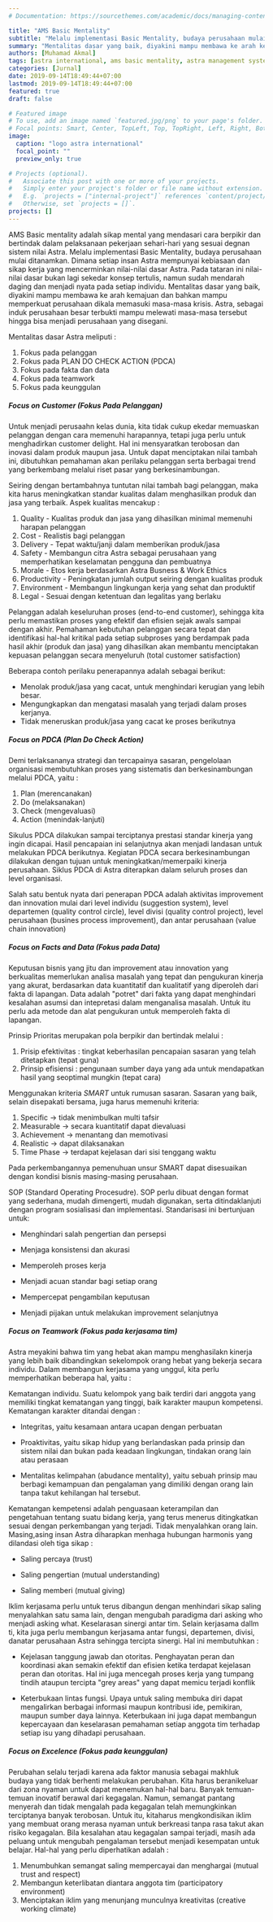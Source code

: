 ```yaml
---
# Documentation: https://sourcethemes.com/academic/docs/managing-content/

title: "AMS Basic Mentality"
subtitle: "Melalu implementasi Basic Mentality, budaya perusahaan mulai ditanamkan."
summary: "Mentalitas dasar yang baik, diyakini mampu membawa ke arah kemajuan dan bahkan mampu memperkuat perusahaan dikala memasuki masa-masa krisis. Astra, sebagai induk perusahaan besar terbukti mampu melewati masa-masa tersebut hingga bisa menjadi perusahaan yang disegani."
authors: [Muhamad Akmal]
tags: [astra international, ams basic mentality, astra management system, quality control circle]
categories: [Jurnal]
date: 2019-09-14T18:49:44+07:00
lastmod: 2019-09-14T18:49:44+07:00
featured: true
draft: false

# Featured image
# To use, add an image named `featured.jpg/png` to your page's folder.
# Focal points: Smart, Center, TopLeft, Top, TopRight, Left, Right, BottomLeft, Bottom, BottomRight.
image:
  caption: "logo astra international"
  focal_point: ""
  preview_only: true

# Projects (optional).
#   Associate this post with one or more of your projects.
#   Simply enter your project's folder or file name without extension.
#   E.g. `projects = ["internal-project"]` references `content/project/deep-learning/index.md`.
#   Otherwise, set `projects = []`.
projects: []
---
```

AMS Basic mentality adalah sikap mental yang mendasari cara berpikir dan bertindak dalam pelaksanaan pekerjaan sehari-hari yang sesuai degnan sistem nilai Astra. Melalu implementasi Basic Mentality, budaya perusahaan mulai ditanamkan. Dimana setiap insan Astra mempunyai kebiasaan dan sikap kerja yang mencerminkan nilai-nilai dasar Astra. Pada tataran ini nilai-nilai dasar bukan lagi sekedar konsep tertulis, namun sudah mendarah daging dan menjadi nyata pada setiap individu. Mentalitas dasar yang baik, diyakini mampu membawa ke arah kemajuan dan bahkan mampu memperkuat perusahaan dikala memasuki masa-masa krisis. Astra, sebagai induk perusahaan besar terbukti mampu melewati masa-masa tersebut hingga bisa menjadi perusahaan yang disegani.

Mentalitas dasar Astra meliputi : 

1. Fokus pada pelanggan
2. Fokus pada PLAN DO CHECK ACTION (PDCA)
3. Fokus pada fakta dan data
4. Fokus pada teamwork
5. Fokus pada keunggulan

##### Focus on Customer (Fokus Pada Pelanggan)

Untuk menjadi perusaahn kelas dunia, kita tidak cukup ekedar memuaskan pelanggan dengan cara memenuhi harapannya, tetapi juga perlu untuk menghadirkan customer delight. Hal ini mensyaratkan terobosan dan inovasi dalam produk maupun jasa. Untuk dapat menciptakan nilai tambah ini, dibutuhkan pemahaman akan perilaku pelanggan serta berbagai trend yang berkembang melalui riset pasar yang berkesinambungan.

Seiring dengan bertambahnya tuntutan nilai tambah bagi pelanggan, maka kita harus meningkatkan standar kualitas dalam menghasilkan produk dan jasa yang terbaik. Aspek kualitas mencakup :

1. Quality - Kualitas produk dan jasa yang dihasilkan minimal memenuhi harapan pelanggan
2. Cost - Realistis bagi pelanggan
3. Delivery - Tepat waktu/janji dalam memberikan produk/jasa
4. Safety - Membangun citra Astra sebagai perusahaan yang memperhatikan keselamatan pengguna dan pembuatnya
5. Morale - Etos kerja berdasarkan Astra Busness & Work Ethics
6. Productivity - Peningkatan jumlah output seiring dengan kualitas produk
7. Environment - Membangun lingkungan kerja yang sehat dan produktif
8. Legal - Sesuai dengan ketentuan dan legalitas yang berlaku

Pelanggan adalah keseluruhan proses (end-to-end customer), sehingga kita perlu memastikan proses yang efektif dan efisien sejak awals sampai dengan akhir. Pemahaman kebutuhan pelanggan secara tepat dan identifikasi hal-hal kritikal pada setiap subproses yang berdampak pada hasil akhir (produk dan jasa) yang dihasilkan akan membantu menciptakan kepuasan pelanggan secara menyeluruh (total customer satisfaction)

Beberapa contoh perilaku penerapannya adalah sebagai berikut:

- Menolak produk/jasa yang cacat, untuk menghindari kerugian yang lebih besar.
- Mengungkapkan dan mengatasi masalah yang terjadi dalam proses kerjanya.
- Tidak meneruskan produk/jasa yang cacat ke proses berikutnya

##### Focus on PDCA (Plan Do Check Action)

Demi terlaksananya strategi dan tercapainya sasaran, pengelolaan organisasi membutuhkan proses yang sistematis dan berkesinambungan melalui PDCA, yaitu :

1. Plan (merencanakan)
2. Do (melaksanakan)
3. Check (mengevaluasi)
4. Action (menindak-lanjuti)

Sikulus PDCA dilakukan sampai terciptanya prestasi standar kinerja yang ingin dicapai. Hasil pencapaian ini selanjutnya akan menjadi landasan untuk melakukan PDCA berikutnya. Kegiatan PDCA secara berkesinambungan dilakukan dengan tujuan untuk meningkatkan/memerpaiki kinerja perusahaan. Siklus PDCA di Astra diterapkan dalam seluruh proses dan level organisasi.

Salah satu bentuk nyata dari penerapan PDCA adalah aktivitas improvement dan innovation mulai dari level individu (suggestion system), level departemen (quality control circle), level divisi (quality control project), level perusahaan (busines process improvement), dan antar perusahaan (value chain innovation)

##### Focus on Facts and Data (Fokus pada Data)

Keputusan bisnis yang jitu dan improvement atau innovation yang berkualitas memerlukan analisa masalah yang tepat dan pengukuran kinerja yang akurat, berdasarkan data kuantitatif dan kualitatif yang diperoleh dari fakta di lapangan. Data adalah "potret" dari fakta yang dapat menghindari kesalahan asumsi dan intepretasi dalam menganalisa masalah. Untuk itu perlu ada metode dan alat pengukuran untuk memperoleh fakta di lapangan.

Prinsip Prioritas merupakan pola berpikir dan bertindak melalui :

1. Prisip efektivitas : tingkat keberhasilan pencapaian sasaran yang telah ditetapkan (tepat guna)
2. Prinsip efisiensi : pengunaan sumber daya yang ada untuk mendapatkan hasil yang seoptimal mungkin (tepat cara)

Menggunakan kriteria *SMART* untuk rumusan sasaran. Sasaran yang baik, selain disepakati bersama, juga harus memenuhi kriteria:

  1. Specific -> tidak menimbulkan multi tafsir
  2. Measurable -> secara kuantitatif dapat dievaluasi
  3. Achievement -> menantang dan memotivasi
  4. Realistic -> dapat dilaksanakan
  5. Time Phase -> terdapat kejelasan dari sisi tenggang waktu

Pada perkembangannya pemenuhuan unsur SMART dapat disesuaikan dengan kondisi bisnis masing-masing perusahaan.

SOP (Standard Operating Procesudre). SOP perlu dibuat dengan format yang sederhana, mudah dimengerti, mudah digunakan, serta ditindaklanjuti dengan program sosialisasi dan implementasi. Standarisasi ini bertunjuan untuk:

- Menghindari salah pengertian dan persepsi

- Menjaga konsistensi dan akurasi

- Memperoleh proses kerja

- Menjadi acuan standar bagi setiap orang

- Mempercepat pengambilan keputusan

- Menjadi pijakan untuk melakukan improvement selanjutnya

##### Focus on Teamwork (Fokus pada kerjasama tim)

Astra meyakini bahwa tim yang hebat akan mampu menghasilakn kinerja yang lebih baik dibandingkan sekelompok orang hebat yang bekerja secara individu. Dalam membangun kerjasama yang unggul, kita perlu memperhatikan beberapa hal, yaitu :

Kematangan individu. Suatu kelompok yang baik terdiri dari anggota yang memiliki tingkat kematangan yang tinggi, baik karakter maupun kompetensi. Kematangan karakter ditandai dengan :

- Integritas, yaitu kesamaan antara ucapan dengan perbuatan

- Proaktivitas, yaitu sikap hidup yang berlandaskan pada prinsip dan sistem nilai dan bukan pada keadaan lingkungan, tindakan orang lain atau perasaan

- Mentalitas kelimpahan (abudance mentality), yaitu sebuah prinsip mau berbagi kemampuan dan pengalaman yang dimiliki dengan orang lain tanpa takut kehilangan hal tersebut.

Kematangan kempetensi adalah penguasaan keterampilan dan pengetahuan tentang suatu bidang kerja, yang terus menerus ditingkatkan sesuai dengan perkembangan yang terjadi. Tidak menyalahkan orang lain. Masing,asing insan Astra diharapkan menhaga hubungan harmonis yang dilandasi oleh tiga sikap :

- Saling percaya (trust)

- Saling pengertian (mutual understanding)

- Saling memberi (mutual giving)

Iklim kerjasama perlu untuk terus dibangun dengan menhindari sikap saling menyalahkan satu sama lain, dengan mengubah paradigma dari asking who menjadi asking what. Keselarasan sinergi antar tim. Selain kerjasama dallm ti, kita juga perlu membangun kerjasama antar fungsi, departemen, divisi, danatar perusahaan Astra sehingga tercipta sinergi. Hal ini membutuhkan :

- Kejelasan tanggung jawab dan otoritas. Penghayatan peran dan koordinasi akan semakin efektif dan efisien ketika terdapat kejelasan peran dan otoritas. Hal ini juga mencegah proses kerja yang tumpang tindih ataupun tercipta "grey areas" yang dapat memicu terjadi konflik

- Keterbukaan lintas fungsi. Upaya untuk saling membuka diri dapat mengalirkan berbagai informasi maupun kontribusi ide, pemikiran, maupun sumber daya lainnya. Keterbukaan ini juga dapat membangun kepercayaan dan keselarasan pemahaman setiap anggota tim terhadap setiap isu yang dihadapi perusahaan.

##### Focus on Excelence (Fokus pada keunggulan)

Perubahan selalu terjadi karena ada faktor manusia sebagai makhluk budaya yang tidak berhenti melakukan perubahan. Kita harus beranikeluar dari zona nyaman untuk dapat menemukan hal-hal baru. Banyak temuan-temuan inovatif berawal dari kegagalan. Namun, semangat pantang menyerah dan tidak mengalah pada kegagalan telah memungkinkan terciptanya banyak terobosan. Untuk itu, kitaharus mengkondisikan iklim yang membuat orang merasa nyaman untuk berkreasi tanpa rasa takut akan risiko kegagalan. Bila kesalahan atau kegagalan sampai terjadi, masih ada peluang untuk mengubah pengalaman tersebut menjadi kesempatan untuk belajar. Hal-hal yang perlu diperhatikan adalah :

1. Menumbuhkan semangat saling mempercayai dan menghargai (mutual trust and respect)
2. Membangun keterlibatan diantara anggota tim (participatory environment)
3. Menciptakan iklim yang menunjang munculnya kreativitas (creative working climate)